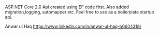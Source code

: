 
ASP.NET Core 2.0 Api created using EF code first.
Also added migration,logging, automapper etc. Feel free to use as a boilerplate startup api.


Anwar ul Haq 
https://www.linkedin.com/in/anwar-ul-haq-b6604318/
